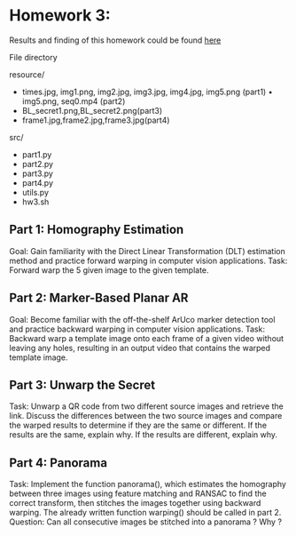 # Homework 3:
Results and finding of this homework could be found [here](https://github.com/herjanice/computer-vision-course/blob/main/hw3/report_B08902092.pdf)

File directory

resource/
- times.jpg, img1.png, img2.jpg, img3.jpg, img4.jpg, img5.png (part1) • img5.png, seq0.mp4 (part2)
- BL_secret1.png,BL_secret2.png(part3)
- frame1.jpg,frame2.jpg,frame3.jpg(part4)

src/
- part1.py
- part2.py
- part3.py
- part4.py
- utils.py
- hw3.sh

## Part 1: Homography Estimation
Goal:  Gain familiarity with the Direct Linear Transformation (DLT) estimation method and practice forward warping in computer vision applications.
Task: Forward warp the 5 given image to the given template.

## Part 2: Marker-Based Planar AR
Goal: Become familiar with the off-the-shelf ArUco marker detection tool and practice backward warping in computer vision applications.
Task: Backward warp a template image onto each frame of a given video without leaving any holes, resulting in an output video that contains the warped template image.

## Part 3: Unwarp the Secret
Task: Unwarp a QR code from two different source images and retrieve the link. Discuss the differences between the two source images and compare the warped results to determine if they are the same or different. If the results are the same, explain why. If the results are different, explain why.

## Part 4: Panorama
Task: Implement the function panorama(), which estimates the homography between three images using feature matching and RANSAC to find the correct transform, then stitches the images together using backward warping. The already written function warping() should be called in part 2.
Question: Can all consecutive images be stitched into a panorama ? Why ?

